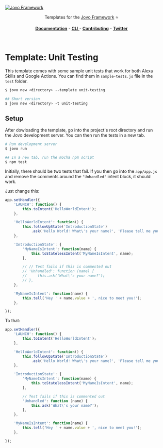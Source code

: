 [![Jovo Framework](https://www.jovo.tech/img/github-logo.png)](https://www.jovo.tech)

<p align="center">Templates for the <a href="https://github.com/jovotech/jovo-framework-nodejs">Jovo Framework</a> ⭐️</p>

<p align="center">
<a href="https://www.jovo.tech/docs/"><strong>Documentation</strong></a> -
<a href="https://github.com/jovotech/jovo-cli"><strong>CLI </strong></a> - <a href="https://github.com/jovotech/jovo-framework-nodejs/blob/master/.github/CONTRIBUTING.md"><strong>Contributing</strong></a> - <a href="https://twitter.com/jovotech"><strong>Twitter</strong></a></p>
<br/>

# Template: Unit Testing

This template comes with some sample unit tests that work for both Alexa Skills and Google Actions. You can find them in `sample-tests.js` file in the `test` folder.

```sh
$ jovo new <directory> --template unit-testing

## Short version
$ jovo new <directory> -t unit-testing
```

## Setup

After dowloading the template, go into the project's root directory and run the Jovo development server. You can then run the tests in a new tab.

```sh
# Run development server
$ jovo run

## In a new tab, run the mocha npm script
$ npm test
```

Initially, there should be two tests that fail.
If you then go into the `app/app.js` and remove the comments around the `"Unhandled"` intent block, it should work.

Just change this:

```javascript
app.setHandler({
    'LAUNCH': function() {
        this.toIntent('HelloWorldIntent');
    },

    'HelloWorldIntent': function() {
        this.followUpState('IntroductionState')
            .ask('Hello World! What\'s your name?', 'Please tell me your name.');
    },

    'IntroductionState': {
        'MyNameIsIntent': function(name) {
            this.toStatelessIntent('MyNameIsIntent', name);
        },

        // // Test fails if this is commented out
        // 'Unhandled': function (name) {
        //     this.ask('What\'s your name?');
        // },
    },

    'MyNameIsIntent': function(name) {
        this.tell('Hey ' + name.value + ', nice to meet you!');
    },

});
```

To that:

```javascript
app.setHandler({
    'LAUNCH': function() {
        this.toIntent('HelloWorldIntent');
    },

    'HelloWorldIntent': function() {
        this.followUpState('IntroductionState')
            .ask('Hello World! What\'s your name?', 'Please tell me your name.');
    },

    'IntroductionState': {
        'MyNameIsIntent': function(name) {
            this.toStatelessIntent('MyNameIsIntent', name);
        },

        // Test fails if this is commented out
        'Unhandled': function (name) {
            this.ask('What\'s your name?');
        },
    },

    'MyNameIsIntent': function(name) {
        this.tell('Hey ' + name.value + ', nice to meet you!');
    },

});
```
